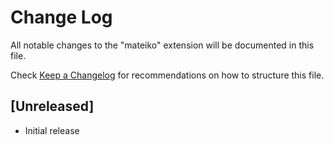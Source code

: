 # Change Log

All notable changes to the "mateiko" extension will be documented in this file.

Check [Keep a Changelog](http://keepachangelog.com/) for recommendations on how to structure this file.

## [Unreleased]

- Initial release
